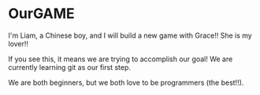 # OurGAME

I'm Liam, a Chinese boy, and I will build a new game with Grace!! She is my lover!!

If you see this, it means we are trying to accomplish our goal! We are currently learning git as our first step.

We are both beginners, but we both love to be programmers (the best!!).
